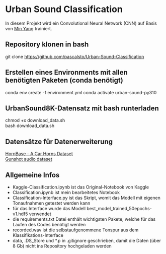 # Urban Sound Classification

In diesem Projekt wird ein Convolutional Neural Network (CNN) auf Basis von [Min Yang](https://www.kaggle.com/code/mychen76/automatic-urban-sound-classification-with-cnn) trainiert. 

## Repository klonen in bash

git clone https://github.com/pascalsto/Urban-Sound-Classification

## Erstellen eines Environments mit allen benötigten Paketen (conda benötigt)

conda env create -f environment.yml
conda activate urban-sound-py310

## UrbanSound8K-Datensatz mit bash runterladen

chmod +x download_data.sh<br>
bash download_data.sh

## Datensätze für Datenerweiterung

[HornBase - A Car Horns Dataset](https://data.mendeley.com/datasets/y5stjsnp8s/2)<br>
[Gunshot audio dataset](https://www.kaggle.com/datasets/emrahaydemr/gunshot-audio-dataset)

## Allgemeine Infos

- Kaggle-Classification.ipynb ist das Original-Notebook von Kaggle
- Classification.ipynb ist mein bearbeitetes Notebook
- Classification-Interface.py ist das Skript, womit das Modell mit eigenen Tonaufnahmen getestet werden kann
- für das Interface wurde das Modell best_model_trained_50epochs-v1.hdf5 verwendet
- die requirements.txt Datei enthält wichtigsten Pakete, welche für das Laufen des Codes benötigt werden
- recorded.wav ist die selbstaufgenommene Tonspur aus dem Klassifikations-Interface
- data, .DS_Store und *.p in .gitignore geschrieben, damit die Daten (über 8 Gb) nicht ins Repository hochgeladen werden